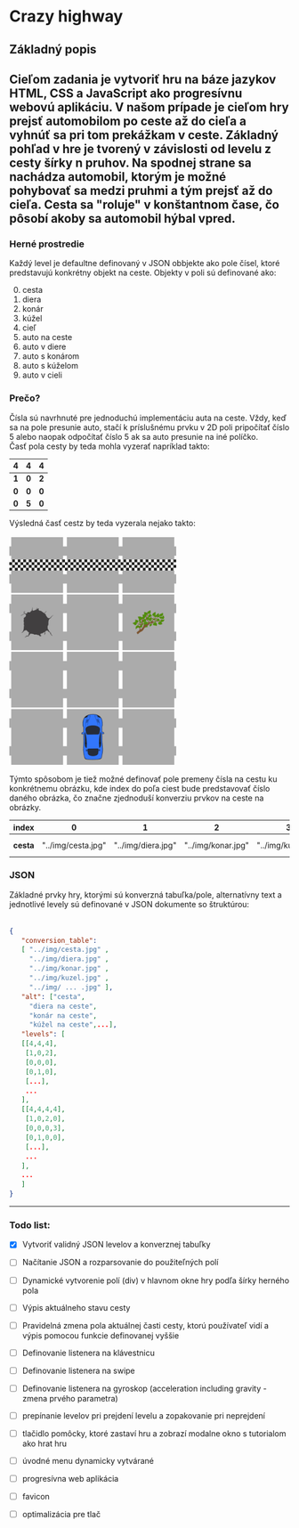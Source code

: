 # Crazy highway

## Základný popis

Cieľom zadania je vytvoriť hru na báze jazykov HTML, CSS a JavaScript ako progresívnu webovú aplikáciu.
V našom prípade je cieľom hry prejsť automobilom po ceste až do cieľa a vyhnúť sa pri tom prekážkam v ceste.
Základný pohľad v hre je tvorený v závislosti od levelu z cesty šírky n pruhov. Na spodnej strane sa nachádza 
automobil, ktorým je možné pohybovať sa medzi pruhmi a tým prejsť až do cieľa. Cesta sa "roluje" v konštantnom čase, 
čo pôsobí akoby sa automobil hýbal vpred.
---
### Herné prostredie
Každý level je defaultne definovaný v JSON obbjekte ako pole čísel, ktoré predstavujú konkrétny objekt na ceste.
Objekty v poli sú definované ako:

0. cesta
1. diera
2. konár
3. kúžel
4. cieľ
5. auto na ceste
6. auto v diere
7. auto s konárom
8. auto s kúželom
9. auto v cieli

### Prečo?
Čísla sú navrhnuté pre jednoduchú implementáciu auta na ceste. Vždy, keď sa na pole presunie auto, 
stačí k príslušnému prvku v 2D poli pripočítať číslo 5 alebo naopak odpočítať číslo 5 ak sa auto presunie
na iné políčko. <br>
Časť pola cesty by teda mohla vyzerať napríklad takto:

| **4** | **4** | **4** |
|-------|-------|-------|
| **1** | **0** | **2** |
| **0** | **0** | **0** |
| **0** | **5** | **0** |

Výsledná časť cestz by teda vyzerala nejako takto: <br><br>
<img src="./img/ciel.jpg" width="100px"><img src="./img/ciel.jpg" width="100px"><img src="./img/ciel.jpg" width="100px"> <br>
<img src="./img/diera.jpg" width="100px"><img src="./img/cesta.jpg" width="100px"><img src="./img/konar.jpg" width="100px"> <br>
<img src="./img/cesta.jpg" width="100px"><img src="./img/cesta.jpg" width="100px"><img src="./img/cesta.jpg" width="100px"> <br>
<img src="./img/cesta.jpg" width="100px"><img src="./img/auto_na_ceste.jpg" width="100px"><img src="./img/cesta.jpg" width="100px"> <br>


Týmto spôsobom je tiež možné definovať pole premeny čísla na cestu ku konkrétnemu obrázku, kde index do poľa ciest 
bude predstavovať číslo daného obrázka, čo značne zjednoduší konverziu prvkov na ceste na obrázky.


| **index** | 0                  | 1                  | 2                  | 3                  | ...                |
|-----------|--------------------|--------------------|--------------------|--------------------|--------------------|
| **cesta** | "../img/cesta.jpg" | "../img/diera.jpg" | "../img/konar.jpg" | "../img/kuzel.jpg" | "../img/ ... .jpg" | 


### JSON

Základné prvky hry, ktorými sú konverzná tabuľka/pole, alternatívny text a jednotlivé levely sú definované v JSON dokumente
so štruktúrou:

```json

{
   "conversion_table": 
   [ "../img/cesta.jpg" , 
     "../img/diera.jpg" , 
     "../img/konar.jpg" , 
     "../img/kuzel.jpg" ,
     "../img/ ... .jpg" ],
   "alt": ["cesta",
     "diera na ceste",
     "konár na ceste",
     "kúžel na ceste",...],
   "levels": [
   [[4,4,4],
    [1,0,2],
    [0,0,0],
    [0,1,0],
    [...],
    ...
   ],
   [[4,4,4,4],
    [1,0,2,0],
    [0,0,0,3],
    [0,1,0,0],
    [...],
    ...
   ],
   ...
   ]
}

```

---

### Todo list:

- [x] Vytvoriť validný JSON levelov a konverznej tabuľky
- [ ] Načítanie JSON a rozparsovanie do použiteľných polí
- [ ] Dynamické vytvorenie polí (div) v hlavnom okne hry podľa šírky herného pola
- [ ] Výpis aktuálneho stavu cesty
- [ ] Pravidelná zmena pola aktuálnej časti cesty, ktorú používateľ vidí a výpis pomocou funkcie definovanej vyššie
- [ ] Definovanie listenera na klávestnicu
- [ ] Definovanie listenera na swipe
- [ ] Definovanie listenera na gyroskop (acceleration including gravity - zmena prvého parametra)
- [ ] prepínanie levelov pri prejdení levelu a zopakovanie pri neprejdení
- [ ] tlačidlo pomôcky, ktoré zastaví hru a zobrazí modalne okno s tutorialom ako hrat hru
- [ ] úvodné menu dynamicky vytvárané
- [ ] progresívna web aplikácia
- [ ] favicon
- [ ] optimalizácia pre tlač



